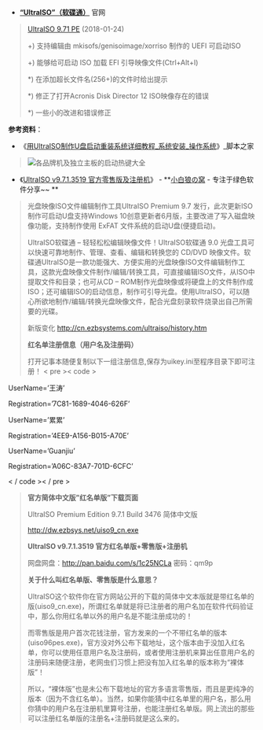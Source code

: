 ﻿- [**“UltraISO”（软碟通）**](https://cn.ezbsystems.com/) 官网

>  [UltraISO 9.71 PE](http://cn.ezbsystems.com/ultraiso/download.htm) (2018-01-24)  	　 	
> 
> 
> +) 支持编辑由 mkisofs/genisoimage/xorriso 制作的 UEFI 可启动ISO
> 
> +) 能够给可启动 ISO 加载 EFI 引导映像文件(Ctrl+Alt+I)
> 
> *) 在添加超长文件名(256+)的文件时给出提示
> 
> *) 修正了打开Acronis Disk Director 12 ISO映像存在的错误
> 
> *) 一些小的改进和错误修正

**参考资料**：

- 《[用UltraISO制作U盘启动重装系统详细教程_系统安装_操作系统](https://www.jb51.net/os/526190.html)》_脚本之家

>  <img src='https://camo.githubusercontent.com/e2146a5820f26b906fd6e533b7d7fed5280087aa/68747470733a2f2f66696c65732e6a6235312e6e65742f66696c655f696d616765732f61727469636c652f3230313730312f323031373031313132333430353039362e6a7067' alt='各品牌机及独立主板的启动热键大全'/>
 
- 《[UltraISO v9.7.1.3519 官方零售版及注册机](https://whitewolf.space/ultraiso-key/)》 - **[小白狼の窝](https://whitewolf.space/) - 专注于绿色软件分享~~ **


>  光盘映像ISO文件编辑制作工具UltraISO Premium 9.7 发行，此次更新ISO制作可启动U盘支持Windows 10创意更新者6月版，主要改进了写入磁盘映像功能，支持制作使用 ExFAT 文件系统的启动U盘(便捷启动)。
>  
>  UltraISO软碟通 – 轻轻松松编辑映像文件！UltraISO软碟通 9.0 光盘工具可以快速可靠地制作、管理、查看、编辑和转换您的 CD/DVD 映像文件。软碟通UltraISO是一款功能强大、方便实用的光盘映像ISO文件编辑制作工具，这款光盘映像文件制作/编辑/转换工具，可直接编辑ISO文件，从ISO中提取文件和目录；也可从CD – ROM制作光盘映像或将硬盘上的文件制作成ISO；还可编辑ISO的启动信息，制作可引导光盘。使用UltraISO，可以随心所欲地制作/编辑/转换光盘映像文件，配合光盘刻录软件烧录出自己所需要的光碟。
>  
>  新版变化  http://cn.ezbsystems.com/ultraiso/history.htm 
>  
>  **红名单注册信息（用户名及注册码）**
>  
>  打开记事本随便复制以下一组注册信息,保存为uikey.ini至程序目录下即可注册！
< pre >< code >

UserName=’王涛’

Registration=’7C81-1689-4046-626F’

UserName=’累累’

Registration=’4EE9-A156-B015-A70E’

UserName=’Guanjiu’

Registration=’A06C-83A7-701D-6CFC’  

 < / code >< / pre >

>  **官方简体中文版”红名单版”下载页面**
>  
>  UltraISO Premium Edition 9.7.1 Build 3476 简体中文版
>  
>  http://dw.ezbsys.net/uiso9_cn.exe
>  
>  **UltraISO v9.7.1.3519 官方红名单版+零售版+注册机**
>  
>  网盘网盘：http://pan.baidu.com/s/1c25NCLa 密码：qm9p
>  
>  **关于什么叫红名单版、零售版是什么意思？**
>  
>  UltraISO这个软件你在官方网站公开的下载的简体中文本版就是带红名单的版(uiso9_cn.exe)，所谓红名单就是将已注册者的用户名加在软件代码验证中，那么你用红名单以外的用户名是不能注册成功的！
>  
>  而零售版是用户首次花钱注册，官方发来的一个不带红名单的版本(uiso96pes.exe)，官方没对外公布下载地址，这个版本由于没加入红名单，你可以使用任意用户名及注册码，或者使用注册机来算出任意用户名的注册码来随便注册，老网虫们习惯上把没有加入红名单的版本称为“裸体版”！
>  
>  所以，“裸体版”也是未公布下载地址的官方多语言零售版，而且是更纯净的版本（因为不含红名单）。当然，如果你能猜中红名单里的用户名，那么用你猜中的用户名在注册机里算号注册，也能注册红名单版。网上流出的那些可以注册红名单版的注册名+注册码就是这么来的。


